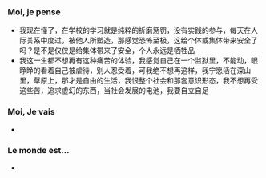 ### Moi, je pense
- 我现在懂了，在学校的学习就是纯粹的折磨惩罚，没有实践的参与，每天在人际关系中度过，被他人所塑造，那感觉恐怖至极，这给个体或集体带来安全了吗？是不是仅仅是给集体带来了安全，个人永远是牺牲品
- 我这一生都不想再有这种痛苦的体验，我感觉自己在一个监狱里，不能动，眼睁睁的看着自己被虐待，别人忍受着，可我绝不想再这样，我宁愿活在深山里，草原上，那才是自由的生活，我恨整个社会和那套意识形态，我不想再受这些苦，追求虚幻的东西，当社会发展的电池，我要自立自足




### Moi, Je vais
- 



### Le monde est...
- 